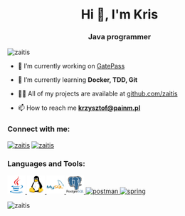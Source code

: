 <h1 align="center">Hi 👋, I'm Kris</h1>
<h3 align="center">Java programmer</h3>

<p align="left"> <img src="https://komarev.com/ghpvc/?username=zaitis&label=Profile%20views&color=0e75b6&style=flat" alt="zaitis" /> </p>

- 🔭 I’m currently working on [GatePass](https://github.com/Zaitis/GatePass)

- 🌱 I’m currently learning **Docker, TDD, Git**

- 👨‍💻 All of my projects are available at [github.com/zaitis](https://github.com/zaitis)

- 📫 How to reach me **krzysztof@painm.pl**

<h3 align="left">Connect with me:</h3>
<p align="left">
<a href="https://linkedin.com/in/zaitis" target="blank"><img align="center" src="https://raw.githubusercontent.com/rahuldkjain/github-profile-readme-generator/master/src/images/icons/Social/linked-in-alt.svg" alt="zaitis" height="30" width="40" /></a>
<a href="https://fb.com/zaitis" target="blank"><img align="center" src="https://raw.githubusercontent.com/rahuldkjain/github-profile-readme-generator/master/src/images/icons/Social/facebook.svg" alt="zaitis" height="30" width="40" /></a>
</p>

<h3 align="left">Languages and Tools:</h3>
<p align="left"> <a href="https://www.java.com" target="_blank"> <img src="https://raw.githubusercontent.com/devicons/devicon/master/icons/java/java-original.svg" alt="java" width="40" height="40"/> </a> <a href="https://www.linux.org/" target="_blank"> <img src="https://raw.githubusercontent.com/devicons/devicon/master/icons/linux/linux-original.svg" alt="linux" width="40" height="40"/> </a> <a href="https://www.mysql.com/" target="_blank"> <img src="https://raw.githubusercontent.com/devicons/devicon/master/icons/mysql/mysql-original-wordmark.svg" alt="mysql" width="40" height="40"/> </a> <a href="https://www.postgresql.org" target="_blank"> <img src="https://raw.githubusercontent.com/devicons/devicon/master/icons/postgresql/postgresql-original-wordmark.svg" alt="postgresql" width="40" height="40"/> </a> <a href="https://postman.com" target="_blank"> <img src="https://www.vectorlogo.zone/logos/getpostman/getpostman-icon.svg" alt="postman" width="40" height="40"/> </a> <a href="https://spring.io/" target="_blank"> <img src="https://www.vectorlogo.zone/logos/springio/springio-icon.svg" alt="spring" width="40" height="40"/> </a> </p>

<p><img align="center" src="https://github-readme-stats.vercel.app/api/top-langs?username=zaitis&show_icons=true&locale=en&layout=compact" alt="zaitis" /></p>
